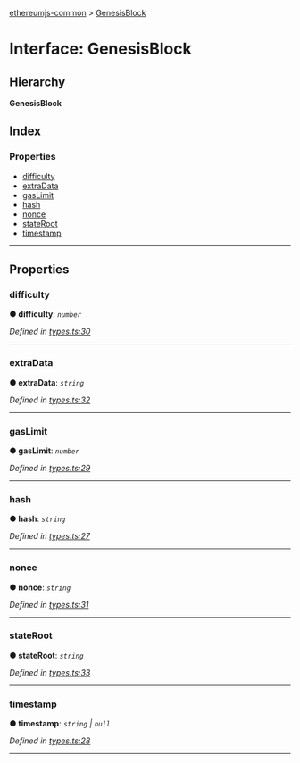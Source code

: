 [ethereumjs-common](../README.md) > [GenesisBlock](../interfaces/genesisblock.md)

# Interface: GenesisBlock

## Hierarchy

**GenesisBlock**

## Index

### Properties

- [difficulty](genesisblock.md#difficulty)
- [extraData](genesisblock.md#extradata)
- [gasLimit](genesisblock.md#gaslimit)
- [hash](genesisblock.md#hash)
- [nonce](genesisblock.md#nonce)
- [stateRoot](genesisblock.md#stateroot)
- [timestamp](genesisblock.md#timestamp)

---

## Properties

<a id="difficulty"></a>

### difficulty

**● difficulty**: _`number`_

_Defined in [types.ts:30](https://github.com/ethereumjs/ethereumjs-vm/blob/d660c58/packages/common/src/types.ts#L30)_

---

<a id="extradata"></a>

### extraData

**● extraData**: _`string`_

_Defined in [types.ts:32](https://github.com/ethereumjs/ethereumjs-vm/blob/d660c58/packages/common/src/types.ts#L32)_

---

<a id="gaslimit"></a>

### gasLimit

**● gasLimit**: _`number`_

_Defined in [types.ts:29](https://github.com/ethereumjs/ethereumjs-vm/blob/d660c58/packages/common/src/types.ts#L29)_

---

<a id="hash"></a>

### hash

**● hash**: _`string`_

_Defined in [types.ts:27](https://github.com/ethereumjs/ethereumjs-vm/blob/d660c58/packages/common/src/types.ts#L27)_

---

<a id="nonce"></a>

### nonce

**● nonce**: _`string`_

_Defined in [types.ts:31](https://github.com/ethereumjs/ethereumjs-vm/blob/d660c58/packages/common/src/types.ts#L31)_

---

<a id="stateroot"></a>

### stateRoot

**● stateRoot**: _`string`_

_Defined in [types.ts:33](https://github.com/ethereumjs/ethereumjs-vm/blob/d660c58/packages/common/src/types.ts#L33)_

---

<a id="timestamp"></a>

### timestamp

**● timestamp**: _`string` \| `null`_

_Defined in [types.ts:28](https://github.com/ethereumjs/ethereumjs-vm/blob/d660c58/packages/common/src/types.ts#L28)_

---
